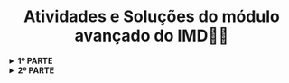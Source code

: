 <h1 align="center">Atividades e Soluções do módulo avançado do IMD👨‍💻</h1>

<details>
    <!--PARTE UM-->
    <summary><strong>1º PARTE</strong></summary>
    <br />
    <div align="left">
        <!-- Semana UM -->
        <table border=1>
            <tr>
                <th colspan="3">Semana 1</th>
            </tr>
            <tr>
                <th colspan="3"></th>
            </tr>
            <tr>
                <th>Materia</th>
                <th>Código</th>
                <th>Status</th>
            </tr>
            <tr>
                <td>Banco de dados</td>
                <td><a href="#">Código</a></td>
                <td align="center">❌</td>
            </tr>
            <tr>
                <td>Desenvolvimento back-end</td>
                <td><a href="#">Código</a></td>
                <td align="center">❌</td>
        </table>
        <!-- FIM DA SEMANA UM -->
        <!-- SEMANA DOIS -->
        <table border=1>
            <tr>
                <th colspan="3">Semana 2</th>
            </tr>
            <tr>
                <th colspan="3"></th>
            </tr>
            <tr>
                <th>Materia</th>
                <th>Código</th>
                <th>Status</th>
            </tr>
            <tr>
                <td>Banco de dados</td>
                <td><a href="#">Código</a></td>
                <td align="center">❌</td>
            </tr>
            <tr>
                <td>Desenvolvimento back-end</td>
                <td><a href="#">Código</a></td>
                <td align="center">❌</td>
        </table>
        <!-- FIM DA SEMANA DOIS -->
        <!-- SEMANA TRES -->
        <table border=1>
            <tr>
                <th colspan="3">Semana 3</th>
            </tr>
            <tr>
                <th colspan="3"></th>
            </tr>
            <tr>
                <th>Materia</th>
                <th>Código</th>
                <th>Status</th>
            </tr>
            <tr>
                <td>Banco de dados</td>
                <td><a href="#">Código</a></td>
                <td align="center">❌</td>
            </tr>
            <tr>
                <td>Desenvolvimento back-end</td>
                <td><a href="#">Código</a></td>
                <td align="center">❌</td>
        </table>
        <!-- FIM DA SEMANA TRES -->
        <!-- SEMANA QUATRO -->
        <table border=1>
            <tr>
                <th colspan="3">Semana 4</th>
            </tr>
            <tr>
                <th colspan="3"></th>
            </tr>
            <tr>
                <th>Materia</th>
                <th>Código</th>
                <th>Status</th>
            </tr>
            <tr>
                <td>Banco de dados</td>
                <td><a href="#">Código</a></td>
                <td align="center">❌</td>
            </tr>
            <tr>
                <td>Desenvolvimento back-end</td>
                <td><a href="#">Código</a></td>
                <td align="center">❌</td>
        </table>
        <!-- FIM DA SEMANA QUATRO -->
        <!-- SEMANA CINCO -->
        <table border=1>
            <tr>
                <th colspan="3">Semana 5</th>
            </tr>
            <tr>
                <th colspan="3"></th>
            </tr>
            <tr>
                <th>Materia</th>
                <th>Código</th>
                <th>Status</th>
            </tr>
            <tr>
                <td>Banco de dados</td>
                <td><a href="#">Código</a></td>
                <td align="center">❌</td>
            </tr>
            <tr>
                <td>Desenvolvimento back-end</td>
                <td><a href="#">Código</a></td>
                <td align="center">❌</td>
        </table>
        <!-- FIM DA SEMANA CINCO -->
        <!-- SEMANA SEIS -->
        <table border=1>
            <tr>
                <th colspan="3">Semana 6</th>
            </tr>
            <tr>
                <th colspan="3"></th>
            </tr>
            <tr>
                <th>Materia</th>
                <th>Código</th>
                <th>Status</th>
            </tr>
            <tr>
                <td>Banco de dados</td>
                <td><a href="#">Código</a></td>
                <td align="center">❌</td>
            </tr>
            <tr>
                <td>Desenvolvimento back-end</td>
                <td><a href="#">Código</a></td>
                <td align="center">❌</td>
        </table>
        <!-- FIM DA SEMANA SETE -->
        <!-- SEMANA TRES -->
        <table border=1>
            <tr>
                <th colspan="3">Semana 7</th>
            </tr>
            <tr>
                <th colspan="3"></th>
            </tr>
            <tr>
                <th>Materia</th>
                <th>Código</th>
                <th>Status</th>
            </tr>
            <tr>
                <td>Banco de dados</td>
                <td><a href="#">Código</a></td>
                <td align="center">❌</td>
            </tr>
            <tr>
                <td>Desenvolvimento back-end</td>
                <td><a href="#">Código</a></td>
                <td align="center">❌</td>
        </table>
        <!-- FIM DA SEMANA SETE -->
        <!-- SEMANA OITO -->
        <table border=1>
            <tr>
                <th colspan="3">Semana 8</th>
            </tr>
            <tr>
                <th colspan="3"></th>
            </tr>
            <tr>
                <th>Materia</th>
                <th>Código</th>
                <th>Status</th>
            </tr>
            <tr>
                <td>Banco de dados</td>
                <td><a href="#">Código</a></td>
                <td align="center">❌</td>
            </tr>
            <tr>
                <td>Desenvolvimento back-end</td>
                <td><a href="#">Código</a></td>
                <td align="center">❌</td>
        </table>
        <!-- FIM DA SEMANA OITO -->
    </div>
</details>

<!--SEGUNDA PARTE DO CURSO-->
<details>
    <!--PARTE DOIS-->
    <summary><strong>2º PARTE</strong></summary>
    <br />
    <div align="left">
        <!-- SEMANA NOVE -->
        <table border=1>
            <tr>
                <th colspan="3">Semana 9</th>
            </tr>
            <tr>
                <th colspan="3"></th>
            </tr>
            <tr>
                <th>Materia</th>
                <th>Código</th>
                <th>Status</th>
            </tr>
            <tr>
                <td>Plataformas de aplicações web</td>
                <td><a href="https://github.com/SteffanyJennyfer/IMD/tree/main/parte2/semana9/ApliWeb">Código</a></td>
                <td align="center">✅</td>
            </tr>
            <tr>
                <td>Desenvolvimento para dispositivos móveis</td>
                <td><a href="#">Código</a></td>
                <td align="center">✅</td>
        </table>
        <!-- FIM DA SEMANA NOVE -->
        <!-- SEMANA DEZ -->
        <table border=1>
            <tr>
                <th colspan="3">Semana 10</th>
            </tr>
            <tr>
                <th colspan="3"></th>
            </tr>
            <tr>
                <th>Materia</th>
                <th>Código</th>
                <th>Status</th>
            </tr>
            <tr>
                <td>Plataformas de aplicações web</td>
                <td><a href="#">Código</a></td>
                <td align="center">❌</td>
            </tr>
            <tr>
                <td>Desenvolvimento para dispositivos móveis</td>
                <td><a href="#">Código</a></td>
                <td align="center">❌</td>
        </table>
        <!-- FIM DA SEMANA DEZ -->
        <!-- SEMANA ONZE -->
        <table border=1>
            <tr>
                <th colspan="3">Semana 11</th>
            </tr>
            <tr>
                <th colspan="3"></th>
            </tr>
            <tr>
                <th>Materia</th>
                <th>Código</th>
                <th>Status</th>
            </tr>
            <tr>
                <td>Plataformas de aplicações web</td>
                <td><a href="#">Código</a></td>
                <td align="center">❌</td>
            </tr>
            <tr>
                <td>Desenvolvimento para dispositivos móveis</td>
                <td><a href="#">Código</a></td>
                <td align="center">❌</td>
        </table>
        <!-- FIM DA SEMANA ONZE -->
        <!-- SEMANA DEZE -->
        <table border=1>
            <tr>
                <th colspan="3">Semana 12</th>
            </tr>
            <tr>
                <th colspan="3"></th>
            </tr>
            <tr>
                <th>Materia</th>
                <th>Código</th>
                <th>Status</th>
            </tr>
            <tr>
                <td>Plataformas de aplicações web</td>
                <td><a href="#">Código</a></td>
                <td align="center">❌</td>
            </tr>
            <tr>
                <td>Desenvolvimento para dispositivos móveis</td>
                <td><a href="#">Código</a></td>
                <td align="center">❌</td>
        </table>
        <!-- FIM DA SEMANA DEZE -->
        <!-- SEMANA TREZE -->
        <table border=1>
            <tr>
                <th colspan="3">Semana 13</th>
            </tr>
            <tr>
                <th colspan="3"></th>
            </tr>
            <tr>
                <th>Materia</th>
                <th>Código</th>
                <th>Status</th>
            </tr>
            <tr>
                <td>Plataformas de aplicações web</td>
                <td><a href="#">Código</a></td>
                <td align="center">❌</td>
            </tr>
            <tr>
                <td>Desenvolvimento para dispositivos móveis</td>
                <td><a href="#">Código</a></td>
                <td align="center">❌</td>
        </table>
        <!-- FIM DA SEMANA TREZE -->
        <!-- SEMANA QUARTOZE -->
        <table border=1>
            <tr>
                <th colspan="3">Semana 14</th>
            </tr>
            <tr>
                <th colspan="3"></th>
            </tr>
            <tr>
                <th>Materia</th>
                <th>Código</th>
                <th>Status</th>
            </tr>
            <tr>
                <td>Plataformas de aplicações web</td>
                <td><a href="#">Código</a></td>
                <td align="center">❌</td>
            </tr>
            <tr>
                <td>Desenvolvimento para dispositivos móveis</td>
                <td><a href="#">Código</a></td>
                <td align="center">❌</td>
        </table>
        <!-- FIM DA SEMANA QUARTOZE -->
        <!-- SEMANA QUIZE -->
        <table border=1>
            <tr>
                <th colspan="3">Semana 15</th>
            </tr>
            <tr>
                <th colspan="3"></th>
            </tr>
            <tr>
                <th>Materia</th>
                <th>Código</th>
                <th>Status</th>
            </tr>
            <tr>
                <td>Plataformas de aplicações web</td>
                <td><a href="#">Código</a></td>
                <td align="center">❌</td>
            </tr>
            <tr>
                <td>Desenvolvimento para dispositivos móveis</td>
                <td><a href="#">Código</a></td>
                <td align="center">❌</td>
        </table>
        <!-- FIM DA SEMANA QUIZE -->
        <!-- SEMANA DEZESEIS -->
        <table border=1>
            <tr>
                <th colspan="3">Semana 16</th>
            </tr>
            <tr>
                <th colspan="3"></th>
            </tr>
            <tr>
                <th>Materia</th>
                <th>Código</th>
                <th>Status</th>
            </tr>
            <tr>
                <td>Plataformas de aplicações web</td>
                <td><a href="#">Código</a></td>
                <td align="center">❌</td>
            </tr>
            <tr>
                <td>Desenvolvimento para dispositivos móveis</td>
                <td><a href="#">Código</a></td>
                <td align="center">❌</td>
        </table>
        <!-- FIM DA SEMANA DEZESEIS -->
    </div>
</details>
